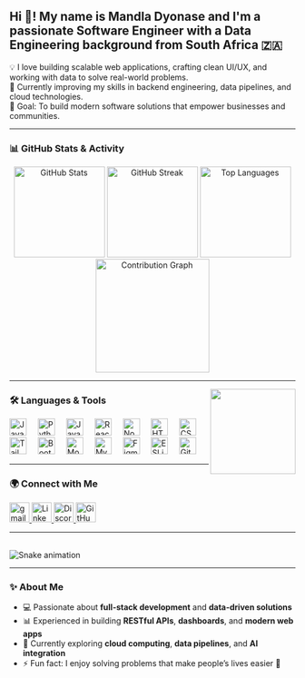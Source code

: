 <h2 align="left">Hi 👋! My name is Mandla Dyonase and I'm a passionate Software Engineer with a Data Engineering background from South Africa 🇿🇦</h2>

💡 I love building scalable web applications, crafting clean UI/UX, and working with data to solve real-world problems.  
🚀 Currently improving my skills in backend engineering, data pipelines, and cloud technologies.  
🎯 Goal: To build modern software solutions that empower businesses and communities.  

---

### 📊 GitHub Stats & Activity
<div align="center">
  
  <img src="https://github-readme-stats.vercel.app/api?username=Mandla7784&show_icons=true&theme=dracula&count_private=true&hide_border=false" height="160" alt="GitHub Stats" />
  
  <img src="https://github-readme-streak-stats.herokuapp.com/?user=Mandla7784&theme=dracula&hide_border=false" height="160" alt="GitHub Streak" />
  
  <img src="https://github-readme-stats.vercel.app/api/top-langs/?username=Mandla7784&layout=compact&theme=dracula&langs_count=8&hide_border=false" height="160" alt="Top Languages" />
  
  <img src="https://github-readme-activity-graph.vercel.app/graph?username=Mandla7784&bg_color=282a36&color=ff79c6&line=50fa7b&point=bd93f9&area=true&hide_border=false" height="200" alt="Contribution Graph" />

</div>

---

<img align="right" height="150" src="https://media1.giphy.com/media/v1.Y2lkPTc5MGI3NjExZTh3dTUxOGZqejdldXBqNGNwOXcxZndzY242bGs5M2VoaGFuOXpiMCZlcD12MV9pbnRlcm5hbF9naWZfYnlfaWQmY3Q9Zw/bGgsc5mWoryfgKBx1u/giphy.gif"  />

### 🛠️ Languages & Tools
<div align="left">
  <img src="https://cdn.jsdelivr.net/gh/devicons/devicon/icons/javascript/javascript-original.svg" height="30" alt="JavaScript" />
  <img width="12" />
  <img src="https://cdn.jsdelivr.net/gh/devicons/devicon/icons/python/python-original.svg" height="30" alt="Python" />
  <img width="12" />
  <img src="https://cdn.jsdelivr.net/gh/devicons/devicon/icons/java/java-original.svg" height="30" alt="Java" />
  <img width="12" />
  <img src="https://cdn.jsdelivr.net/gh/devicons/devicon/icons/react/react-original.svg" height="30" alt="React" />
  <img width="12" />
  <img src="https://cdn.jsdelivr.net/gh/devicons/devicon/icons/nodejs/nodejs-original.svg" height="30" alt="Node.js" />
  <img width="12" />
  <img src="https://cdn.jsdelivr.net/gh/devicons/devicon/icons/html5/html5-original.svg" height="30" alt="HTML5" />
  <img width="12" />
  <img src="https://cdn.jsdelivr.net/gh/devicons/devicon/icons/css3/css3-original.svg" height="30" alt="CSS3" />
  <img width="12" />
  <img src="https://cdn.jsdelivr.net/gh/devicons/devicon/icons/tailwindcss/tailwindcss-plain.svg" height="30" alt="Tailwind CSS" />
  <img width="12" />
  <img src="https://cdn.jsdelivr.net/gh/devicons/devicon/icons/bootstrap/bootstrap-original.svg" height="30" alt="Bootstrap" />
  <img width="12" />
  <img src="https://cdn.jsdelivr.net/gh/devicons/devicon/icons/mongodb/mongodb-original.svg" height="30" alt="MongoDB" />
  <img width="12" />
  <img src="https://cdn.jsdelivr.net/gh/devicons/devicon/icons/mysql/mysql-original.svg" height="30" alt="MySQL" />
  <img width="12" />
  <img src="https://cdn.jsdelivr.net/gh/devicons/devicon/icons/figma/figma-original.svg" height="30" alt="Figma" />
  <img width="12" />
  <img src="https://cdn.jsdelivr.net/gh/devicons/devicon/icons/eslint/eslint-original.svg" height="30" alt="ESLint" />
  <img width="12" />
  <img src="https://cdn.jsdelivr.net/gh/devicons/devicon/icons/github/github-original.svg" height="30" alt="GitHub" />
</div>

---

### 🌍 Connect with Me
<div align="left">
  <a href="mailto:your-email@gmail.com">
    <img src="https://img.shields.io/static/v1?message=Gmail&logo=gmail&label=&color=D14836&logoColor=white&labelColor=&style=for-the-badge" height="35" alt="gmail logo" />
  </a>
  <a href="https://www.linkedin.com/in/mandla-dyonase-83b008260/">
    <img src="https://img.shields.io/static/v1?message=LinkedIn&logo=linkedin&label=&color=0A66C2&logoColor=white&labelColor=&style=for-the-badge" height="35" alt="LinkedIn logo" />
  </a>
  <a href="https://discord.com/channels/@me">
    <img src="https://img.shields.io/static/v1?message=Discord&logo=discord&label=&color=7289DA&logoColor=white&labelColor=&style=for-the-badge" height="35" alt="Discord logo" />
  </a>
  <a href="https://github.com/Mandla7784">
    <img src="https://img.shields.io/static/v1?message=GitHub&logo=github&label=&color=181717&logoColor=white&labelColor=&style=for-the-badge" height="35" alt="GitHub logo" />
  </a>
</div>

---

<br clear="both">

<img src="https://raw.githubusercontent.com/Mandla7784/Mandla7784/output/snake.svg" alt="Snake animation" />

---

### ✨ About Me
- 💻 Passionate about **full-stack development** and **data-driven solutions**  
- 📊 Experienced in building **RESTful APIs**, **dashboards**, and **modern web apps**  
- 🌱 Currently exploring **cloud computing**, **data pipelines**, and **AI integration**  
- ⚡ Fun fact: I enjoy solving problems that make people’s lives easier 🚀
